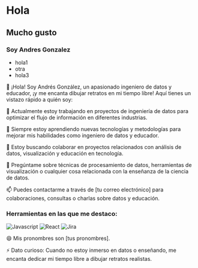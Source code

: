 # Hola
## Mucho gusto
### Soy Andres Gonzalez

- hola1
- otra
- hola3

👋 ¡Hola! Soy Andrés González, un apasionado ingeniero de datos y educador, ¡y me encanta dibujar retratos en mi tiempo libre! Aquí tienes un vistazo rápido a quién soy:

🔭 Actualmente estoy trabajando en proyectos de ingeniería de datos para optimizar el flujo de información en diferentes industrias.

🌱 Siempre estoy aprendiendo nuevas tecnologías y metodologías para mejorar mis habilidades como ingeniero de datos y educador.

👯 Estoy buscando colaborar en proyectos relacionados con análisis de datos, visualización y educación en tecnología.

💬 Pregúntame sobre técnicas de procesamiento de datos, herramientas de visualización o cualquier cosa relacionada con la enseñanza de la ciencia de datos.

📫 Puedes contactarme a través de [tu correo electrónico] para colaboraciones, consultas o charlas sobre datos y educación.

### Herramientas en las que me destaco:
![Javascript](https://img.shields.io/badge/Lenguajes-Javascript-yellow)
![React](https://img.shields.io/badge/Framework-React-blue)
![Jira](https://img.shields.io/badge/Agile-Jira-green)

😄 Mis pronombres son [tus pronombres].

⚡ Dato curioso: Cuando no estoy inmerso en datos o enseñando, me encanta dedicar mi tiempo libre a dibujar retratos realistas.

<!--
**andresf25/andresf25** is a ✨ _special_ ✨ repository because its `README.md` (this file) appears on your GitHub profile.

Here are some ideas to get you started:

- 🔭 I’m currently working on ...
- 🌱 I’m currently learning ...
- 👯 I’m looking to collaborate on ...
- 🤔 I’m looking for help with ...
- 💬 Ask me about ...
- 📫 How to reach me: ...
- 😄 Pronouns: ...
- ⚡ Fun fact: ...
-->
